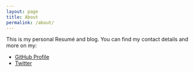 ```yaml
---
layout: page
title: About
permalink: /about/
---
```


This is my personal Resumé and blog.
You can find my contact details and more on my:

- [GitHub Profile](https://github.com/Clashsoft)
- [Twitter](https://twitter.com/Clashsoft)
